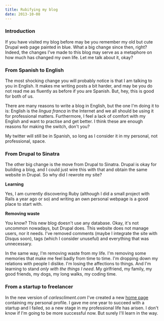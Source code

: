 ```yaml
---
title: Rubifying my blog
date: 2013-10-08
---
```


### Introduction

If you have visited my blog before may be you remember my old but cute Drupal web page painted in blue. What a big change since then, right? Indeed, the changes I've made to this blog may serve as a metaphore on how much has changed my own life. Let me talk about it, okay?


### From Spanish to English

The most shocking change you will probably notice is that I am talking to you in English. It makes me writing posts a bit harder, and may be you do not read me as fluently as before if you are Spanish. But, hey, this is good for both of us.

There are many reasons to write a blog in English, but the one I'm doing it to is: English is the _lingua franca_ in the Internet and we all should be using it for professional matters. Furthermore, I feel a lack of comfort with my English and want to practise and get better. I think these are enough reasons for making the switch, don't you?

My twitter will still be in Spanish, so long as I consider it in my personal, not professional, space.


### From Drupal to Sinatra

The other big change is the move from Drupal to Sinatra. Drupal is okay for building a blog, and I could just wire this with that and obtain the same website in Drupal. So why did I rewrote my site?

**Learning**

  Yes, I am currently discovering Ruby (although I did a small project with Rails a year ago or so) and writing an own personal webpage is a good place to start with.

**Removing waste**

  You know? This new blog doesn't use any database. Okay, it's not uncommon nowadays, but Drupal does. This website does not manage users, nor it needs. I've removed comments (maybe I integrate the site with Disqus soon), tags (which I consider unuseful) and everything that was unnecessary.

  In the same way, I'm removing waste from my life. I'm removing some memories that make me feel badly from time to time. I'm dropping down my relations with people I dislike. I'm losing the affections to things. And I'm learning to stand *only with the things I need*. My girlfriend, my family, my good friends, my dogs, my long walks, my coding time.


### From a startup to freelancer

  In the new version of *carlescliment.com* I've created a new [home page](/) containing my personal profile. I gave me one year to succeed with a startup and I failed, so a new stage in my professional life has arisen. I don't know if I'm going to be more successful now. But surely I'll learn in the way.
